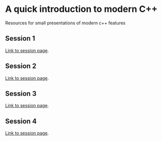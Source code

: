 # A quick introduction to modern C++
Resources for small presentations of modern c++ features

## Session 1
[Link to session page](session-1-intro-auto/intro.md).

## Session 2
[Link to session page](session-2-misc/info.md).

## Session 3
[Link to session page](session-3-lambda-algorithm/info.md).

## Session 4
[Link to session page](session-4-smartpointers/info.md).
